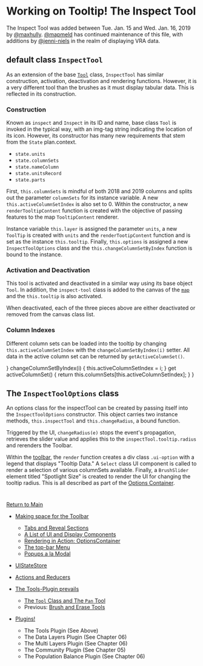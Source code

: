 # Working on Tooltip! The Inspect Tool

The Inspect Tool was added between Tue. Jan. 15 and Wed. Jan. 16, 2019
by [@maxhully]. [@mapmeld] has continued maintenance of this file, with
additions by [@jenni-niels] in the realm of displaying VRA data.

## default class `InspectTool`

As an extension of the base [`Tool`] class, `InspectTool` has similar
construction, activation, deactivation and rendering functions. However,
it is a very different tool than the brushes as it must display tabular
data. This is reflected in its construction.

### Construction

Known as `inspect` and `Inspect` in its ID and name, base class `Tool`
is invoked in the typical way, with an img-tag string indicating the 
location of its icon. However, its constructor has many new requirements
that stem from the `State` plan.context.
- `state.units`
- `state.columnSets`
- `state.nameColumn`
- `state.unitsRecord`
- `state.parts`

First, `this.columnSets` is mindful of both 2018 and 2019 columns and
splits out the parameter `columnSets` for its instance variable. A new
`this.activeColumnSetIndex` is also set to 0. Within the constructor, 
a new `renderTooltipContent` function is created with the objective of
passing features to the map `TooltipContent` renderer.

Instance variable `this.layer` is assigned the parameter `units`, a
new `ToolTip` is created with `units` and the `renderTootipContent`
function and is set as the instance `this.tooltip`. Finally,
`this.options` is assigned a new `InspectToolOptions` class and the
`this.changeColumnSetByIndex` function is bound to the instance. 

### Activation and Deactivation 

This tool is activated and deactivated in a similar way using its base
object `Tool`. In addition, the `inspect-tool` class is added to the 
canvas of the [`map`] and the `this.tooltip` is also activated. 

When deactivated, each of the three pieces above are either deactivated
or removed from the canvas class list. 

### Column Indexes

Different column sets can be loaded into the tooltip by changing
`this.activeColumnSetIndex` with the `changeColumnSetByIndex(i)` setter.
All data in the active column set can be returned by
`getActiveColumnSet()`. 

}
    changeColumnSetByIndex(i) {
        this.activeColumnSetIndex = i;
    }
    get activeColumnSet() {
        return this.columnSets[this.activeColumnSetIndex];
    }
}

## The `InspectToolOptions` class 

An options class for the inspectTool can be created by passing itself
into the `InspectToolOptions` constructor. This object carries two
instance methods, `this.inspectTool` and `this.changeRadius`, a bound
function.

Triggered by the UI, `changeRadius(e)` stops the event's propagation, 
retrieves the slider value and applies this to the
`inspectTool.tooltip.radius` and rerenders the Toolbar. 

Within the [toolbar], the `render` function creates a div class
`.ui-option` with a legend that displays "Tooltip Data." A `Select`
class UI component  is called to render a selection of various
columnSets available. Finally, a `BrushSlider` element titled
"Spotlight Size" is created to render the UI for changing the tooltip
radius. This is all described as part of the [Options Container].

# #

[Return to Main](../README.md)

- [Making space for the Toolbar](../03toolsplugins/toolbar.md)
  - [Tabs and Reveal Sections](../03toolsplugins/sections.md)
  - [A List of UI and Display Components](../03toolsplugins/uicomponents.md)
  - [Rendering in Action: OptionsContainer](../03toolsplugins/optionscontainer.md)
  - [The top-bar Menu](../03toolsplugins/topmenu.md)
  - [Popups a la Modal](../03toolsplugins/modal.md)

- [UIStateStore](../03toolsplugins/uistatestore.md)
- [Actions and Reducers](../03toolsplugins/actionsreducers.md)

- [The Tools-Plugin prevails](../03toolsplugins/toolsplugin.md)
  - [The `Tool` Class and The `Pan` Tool](../03toolsplugins/tool.md)
  - Previous: [Brush and Erase Tools](../03toolsplugins/BrushEraseTools.md)

- [Plugins!](../03toolsplugins/plugins.md)
  - The Tools Plugin (See Above)
  - The Data Layers Plugin (See Chapter 06)
  - The Multi Layers Plugin (See Chapter 06)
  - The Community Plugin (See Chapter 05)
  - The Population Balance Plugin (See Chapter 06)

[@maxhully]: http://github.com/maxhully
[@mapmeld]: http://github.com/mapmeld
[@jenni-niels]: http://github.com/jenni-niels

[`map`]: ../02editormap/map.md

[`Tool`]: ../03toolsplugins/tool.md
[toolbar]: ../03toolsplugins/toolbar.md
[Options Container]: ../03toolsplugins/optionscontainer.md

